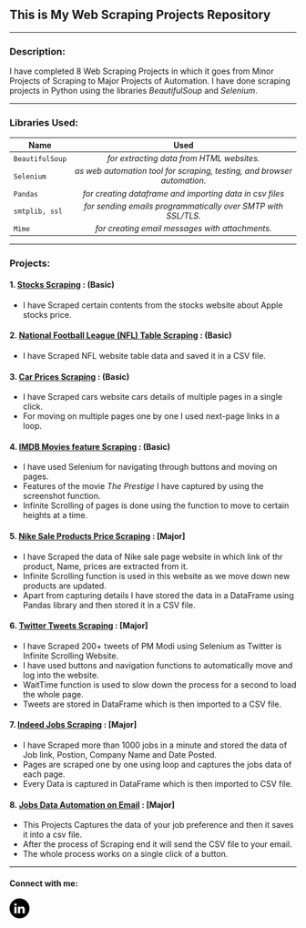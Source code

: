 ## This is My Web Scraping Projects Repository
---
### **Description:** 
I have completed 8 Web Scraping Projects in which it goes from Minor Projects of Scraping to Major Projects of Automation. I have done scraping projects in Python using the libraries *BeautifulSoup* and *Selenium*.
***
### **Libraries Used:**

| Name       |  Used         | 
| ------------- |:-------------:|
| `BeautifulSoup` |  *for extracting data from HTML websites.* |
| `Selenium`      |    *as web automation tool for scraping, testing, and browser automation.*   |
| `Pandas`        |  *for creating dataframe and importing data in csv files*    | 
| `smtplib, ssl`  |  *for sending emails programmatically over SMTP with SSL/TLS.*       |
| `Mime`          |     *for creating email messages with attachments.*     |
___
### **Projects:**
#### 1. [Stocks Scraping](Jupyter%20Files/Project1_Stocks_Scraping.ipynb) : (Basic)
   * I have Scraped certain contents from the stocks website about Apple stocks price.
#### 2. [National Football League (NFL) Table Scraping](Jupyter%20Files/Project2_Football_League_(NFL)_Scraping.ipynb) : (Basic)
   * I have Scraped NFL website table data and saved it in a CSV file.
#### 3. [Car Prices Scraping](Jupyter%20Files/Project3_Car_Prices_Scraping.ipynb) : (Basic)
   * I have Scraped cars website cars details of multiple pages in a single click.
   * For moving on multiple pages one by one I used next-page links in a loop.
#### 4. [IMDB Movies feature Scraping](Jupyter%20Files/Project4_IMDB_Ratings_by_Selenium.ipynb) : (Basic)
   * I have used Selenium for navigating through buttons and moving on pages.
   * Features of the movie *The Prestige* I have captured by using the screenshot function.
   * Infinite Scrolling of pages is done using the function to move to certain heights at a time.
#### 5. [Nike Sale Products Price Scraping](Jupyter%20Files/Project5_Nike%20Sale%20Product%20Prices_Scraping.ipynb) : [Major]
   * I have Scraped the data of Nike sale page website in which link of thr product, Name, prices are extracted from it.
   * Infinite Scrolling function is used in this website as we move down new products are updated.
   * Apart from capturing details I have stored the data in a DataFrame using Pandas library and then stored it in a CSV file.
#### 6. [Twitter Tweets Scraping](Jupyter%20Files/Project6_Twitter%20Tweets_Scraping.ipynb) : [Major]
   * I have Scraped 200+ tweets of PM Modi using Selenium as Twitter is Infinite Scrolling Website.
   * I have used buttons and navigation functions to automatically move and log into the website.
   * WaitTime function is used to slow down the process for a second to load the whole page.
   * Tweets are stored in DataFrame which is then imported to a CSV file.
#### 7. [Indeed Jobs Scraping](Jupyter%20Files/Project7_IndeedJobs_Scraping.ipynb) : [Major]
   * I have Scraped more than 1000 jobs in a minute and stored the data of Job link, Postion, Company Name and Date Posted.
   * Pages are scraped one by one using loop and captures the jobs data of each page.
   * Every Data is captured in DataFrame which is then imported to CSV file.
#### 8. [Jobs Data Automation on Email](Jupyter%20Files/Project8_Indeed%20Jobs%20Automation%20on%20Email.ipynb) : [Major]
   * This Projects Captures the data of your job preference and then it saves it into a csv file.
   * After the process of Scraping end it will send the CSV file to your email.
   * The whole process works on a single click of a button.
---
#### **Connect with me:** 
<p>
 <a href="https://www.linkedin.com/in/sauravsinghhhh/" target="_blank" rel="noreferrer"><img src="https://github.com/saurav2021c/Portfolio-project/blob/master/src/images/LinkedIN_black.png" width="35" /></a>
</p>


